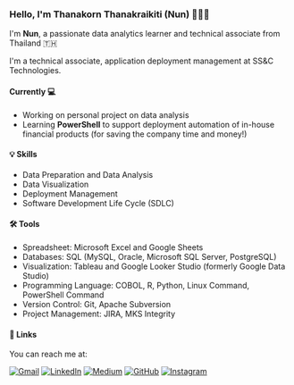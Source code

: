 ### Hello, I'm Thanakorn Thanakraikiti (Nun) 🧑🏻‍💻

I'm **Nun**, a passionate data analytics learner and technical associate from Thailand 🇹🇭

I'm a technical associate, application deployment management at SS&C Technologies.


#### Currently 💻

* Working on personal project on data analysis
* Learning **PowerShell** to support deployment automation of in-house financial products (for saving the company time and money!)


#### 💡 Skills

* Data Preparation and Data Analysis
* Data Visualization
* Deployment Management
* Software Development Life Cycle (SDLC)


#### 🛠️ Tools

- Spreadsheet: Microsoft Excel and Google Sheets
- Databases: SQL (MySQL, Oracle, Microsoft SQL Server, PostgreSQL)
- Visualization: Tableau and Google Looker Studio (formerly Google Data Studio)
- Programming Language: COBOL, R, Python, Linux Command, PowerShell Command
- Version Control: Git, Apache Subversion
- Project Management: JIRA, MKS Integrity


#### 🔗 Links

You can reach me at:

[![Gmail](https://img.shields.io/badge/Gmail-D14836?style=for-the-badge&logo=gmail&logoColor=white)](mailto:t.thanakraikiti@gmail.com) [![LinkedIn](https://img.shields.io/badge/LinkedIn-0077B5?style=for-the-badge&logo=linkedin&logoColor=white)](https://www.linkedin.com/in/thanakornthanakraikiti/) [![Medium](https://img.shields.io/badge/Medium-12100E?style=for-the-badge&logo=medium&logoColor=white)](https://medium.com/@thanakorn.tha) [![GitHub](https://img.shields.io/badge/github-%23121011.svg?style=for-the-badge&logo=github&logoColor=white)](https://github.com/thanakorntha) [![Instagram](https://img.shields.io/badge/Instagram-E4405F?style=for-the-badge&logo=instagram&logoColor=white)](https://www.instagram.com/thanakorn.tha/)